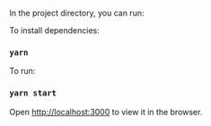 In the project directory, you can run:

To install dependencies:
### `yarn`

To run:
### `yarn start`

Open [http://localhost:3000](http://localhost:3000) to view it in the browser.

